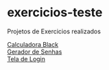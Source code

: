 # exercicios-teste
 <bold>Projetos de Exercicios realizados</bold>

 <a href="paullods.github.io/exercicios-teste/calculadora">Calculadora Black</a><br>
<a href="paullods.github.io/exercicios-teste/gerador">Gerador de Senhas</a><br>
<a href="paullods.github.io/exercicios-teste/tela-de-login">Tela de Login</a>

